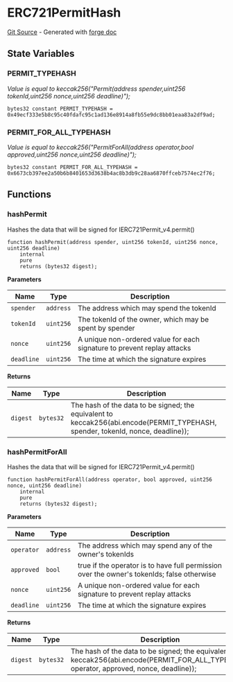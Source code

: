 # ERC721PermitHash
[Git Source](https://github.com/uniswap/v4-periphery/blob/cf451c4f55f36ea64c2007d331e3a3574225fc8b/src/libraries/ERC721PermitHash.sol) - Generated with [forge doc](https://book.getfoundry.sh/reference/forge/forge-doc)


## State Variables
### PERMIT_TYPEHASH
*Value is equal to keccak256("Permit(address spender,uint256 tokenId,uint256 nonce,uint256 deadline)");*


```solidity
bytes32 constant PERMIT_TYPEHASH = 0x49ecf333e5b8c95c40fdafc95c1ad136e8914a8fb55e9dc8bb01eaa83a2df9ad;
```


### PERMIT_FOR_ALL_TYPEHASH
*Value is equal to keccak256("PermitForAll(address operator,bool approved,uint256 nonce,uint256 deadline)");*


```solidity
bytes32 constant PERMIT_FOR_ALL_TYPEHASH = 0x6673cb397ee2a50b6b8401653d3638b4ac8b3db9c28aa6870ffceb7574ec2f76;
```


## Functions
### hashPermit

Hashes the data that will be signed for IERC721Permit_v4.permit()


```solidity
function hashPermit(address spender, uint256 tokenId, uint256 nonce, uint256 deadline)
    internal
    pure
    returns (bytes32 digest);
```
**Parameters**

|Name|Type|Description|
|----|----|-----------|
|`spender`|`address`|The address which may spend the tokenId|
|`tokenId`|`uint256`|The tokenId of the owner, which may be spent by spender|
|`nonce`|`uint256`|A unique non-ordered value for each signature to prevent replay attacks|
|`deadline`|`uint256`|The time at which the signature expires|

**Returns**

|Name|Type|Description|
|----|----|-----------|
|`digest`|`bytes32`|The hash of the data to be signed; the equivalent to keccak256(abi.encode(PERMIT_TYPEHASH, spender, tokenId, nonce, deadline));|


### hashPermitForAll

Hashes the data that will be signed for IERC721Permit_v4.permit()


```solidity
function hashPermitForAll(address operator, bool approved, uint256 nonce, uint256 deadline)
    internal
    pure
    returns (bytes32 digest);
```
**Parameters**

|Name|Type|Description|
|----|----|-----------|
|`operator`|`address`|The address which may spend any of the owner's tokenIds|
|`approved`|`bool`|true if the operator is to have full permission over the owner's tokenIds; false otherwise|
|`nonce`|`uint256`|A unique non-ordered value for each signature to prevent replay attacks|
|`deadline`|`uint256`|The time at which the signature expires|

**Returns**

|Name|Type|Description|
|----|----|-----------|
|`digest`|`bytes32`|The hash of the data to be signed; the equivalent to keccak256(abi.encode(PERMIT_FOR_ALL_TYPEHASH, operator, approved, nonce, deadline));|


